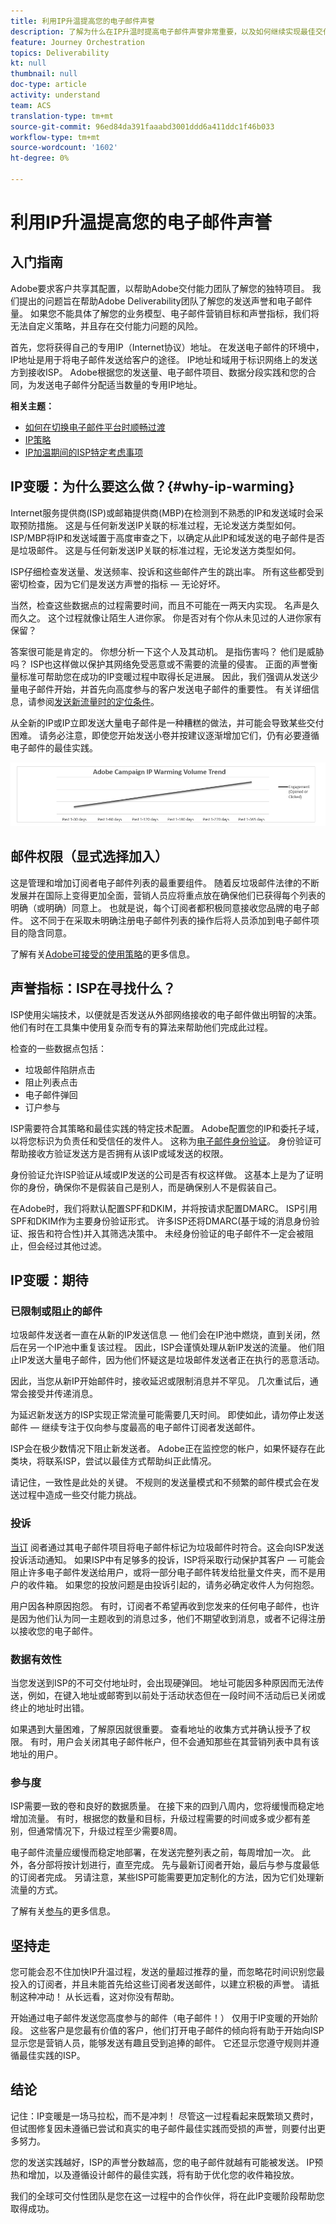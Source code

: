 ```yaml
---
title: 利用IP升温提高您的电子邮件声誉
description: 了解为什么在IP升温时提高电子邮件声誉非常重要，以及如何继续实现最佳交付能力。
feature: Journey Orchestration
topics: Deliverability
kt: null
thumbnail: null
doc-type: article
activity: understand
team: ACS
translation-type: tm+mt
source-git-commit: 96ed84da391faaabd3001ddd6a411ddc1f46b033
workflow-type: tm+mt
source-wordcount: '1602'
ht-degree: 0%

---
```



# 利用IP升温提高您的电子邮件声誉

<!--Increase your email reputation with IP warming

## IP Warming overview

In the Adobe Deliverability Consulting and Deliverability Operations teams, we have a vested interest in helping new Campaign customers be as successful as possible as they embark on the route of an IP warming process. If you’ve never been a part of such a project, you may have a lot of questions about it. Let’s get down to the details!-->

## 入门指南

Adobe要求客户共享其配置，以帮助Adobe交付能力团队了解您的独特项目。 我们提出的问题旨在帮助Adobe Deliverability团队了解您的发送声誉和电子邮件量。 如果您不能具体了解您的业务模型、电子邮件营销目标和声誉指标，我们将无法自定义策略，并且存在交付能力问题的风险。

首先，您将获得自己的专用IP（Internet协议）地址。 在发送电子邮件的环境中，IP地址是用于将电子邮件发送给客户的途径。 IP地址和域用于标识网络上的发送方到接收ISP。 Adobe根据您的发送量、电子邮件项目、数据分段实践和您的合同，为发送电子邮件分配适当数量的专用IP地址。

**相关主题：**
* [如何在切换电子邮件平台时顺畅过渡](../../help/transition-process/switching-email-platforms.md)
* [IP策略](../../help/transition-process/infrastructure.md#ip-strategy)
* [IP加温期间的ISP特定考虑事项](../../help/transition-process/isp-specific-considerations-during-ip-warming.md)

## IP变暖：为什么要这么做？{#why-ip-warming}

Internet服务提供商(ISP)或邮箱提供商(MBP)在检测到不熟悉的IP和发送域时会采取预防措施。 这是与任何新发送IP关联的标准过程，无论发送方类型如何。 ISP/MBP将IP和发送域置于高度审查之下，以确定从此IP和域发送的电子邮件是否是垃圾邮件。  这是与任何新发送IP关联的标准过程，无论发送方类型如何。

ISP仔细检查发送量、发送频率、投诉和这些邮件产生的跳出率。 所有这些都受到密切检查，因为它们是发送方声誉的指标 — 无论好坏。

当然，检查这些数据点的过程需要时间，而且不可能在一两天内实现。 名声是久而久之。 这个过程就像让陌生人进你家。 你是否对有个你从未见过的人进你家有保留？

答案很可能是肯定的。 你想分析一下这个人及其动机。 是指伤害吗？ 他们是威胁吗？ ISP也这样做以保护其网络免受恶意或不需要的流量的侵害。 正面的声誉衡量标准可帮助您在成功的IP变暖过程中取得长足进展。 因此，我们强调从发送少量电子邮件开始，并首先向高度参与的客户发送电子邮件的重要性。 有关详细信息，请参阅[发送新流量时的定位条件](/help/transition-process/targeting-criteria.md)。

从全新的IP或IP立即发送大量电子邮件是一种糟糕的做法，并可能会导致某些交付困难。 请务必注意，即使您开始发送小卷并按建议逐渐增加它们，仍有必要遵循电子邮件的最佳实践。

![](../../help/assets/ip-warming-volume-trend.png)

## 邮件权限（显式选择加入）

这是管理和增加订阅者电子邮件列表的最重要组件。 随着反垃圾邮件法律的不断发展并在国际上变得更加全面，营销人员应将重点放在确保他们已获得每个列表的明确（或明确）同意上。 也就是说，每个订阅者都积极同意接收您品牌的电子邮件。 这不同于在采取未明确注册电子邮件列表的操作后将人员添加到电子邮件项目的隐含同意。

了解有关[Adobe可接受的使用策略](https://www.adobe.com/legal/terms/aup.html)的更多信息。

## 声誉指标：ISP在寻找什么？

ISP使用尖端技术，以便就是否发送从外部网络接收的电子邮件做出明智的决策。 他们有时在工具集中使用复杂而专有的算法来帮助他们完成此过程。

检查的一些数据点包括：

* 垃圾邮件陷阱点击
* 阻止列表点击
* 电子邮件弹回
* 订户参与

ISP需要符合其策略和最佳实践的特定技术配置。 Adobe配置您的IP和委托子域，以将您标识为负责任和受信任的发件人。 这称为[电子邮件身份验证](/help/transition-process/infrastructure.md#authentication)。 身份验证可帮助接收方验证发送方是否拥有从该IP或域发送的权限。

身份验证允许ISP验证从域或IP发送的公司是否有权这样做。 这基本上是为了证明你的身份，确保你不是假装自己是别人，而是确保别人不是假装自己。

在Adobe时，我们将默认配置SPF和DKIM，并将按请求配置DMARC。 ISP引用SPF和DKIM作为主要身份验证形式。 许多ISP还将DMARC(基于域的消息身份验证、报告和符合性)并入其筛选决策中。 未经身份验证的电子邮件不一定会被阻止，但会经过其他过滤。

## IP变暖：期待

### 已限制或阻止的邮件

垃圾邮件发送者一直在从新的IP发送信息 — 他们会在IP池中燃烧，直到关闭，然后在另一个IP池中重复该过程。 因此，ISP会谨慎处理从新IP发送的流量。 他们阻止IP发送大量电子邮件，因为他们怀疑这是垃圾邮件发送者正在执行的恶意活动。

因此，当您从新IP开始邮件时，接收延迟或限制消息并不罕见。 几次重试后，通常会接受并传递消息。

为延迟新发送方的ISP实现正常流量可能需要几天时间。 即使如此，请勿停止发送邮件 — 继续专注于仅向参与度最高的电子邮件订阅者发送邮件。

ISP会在极少数情况下阻止新发送者。 Adobe正在监控您的帐户，如果怀疑存在此类块，将联系ISP，尝试以最佳方式帮助纠正此情况。

请记住，一致性是此处的关键。 不规则的发送量模式和不频繁的邮件模式会在发送过程中造成一些交付能力挑战。

### 投诉

[当订](/help/metrics/complaints.md) 阅者通过其电子邮件项目将电子邮件标记为垃圾邮件时符合。这会向ISP发送投诉活动通知。 如果ISP中有足够多的投诉，ISP将采取行动保护其客户 — 可能会阻止许多电子邮件发送给用户，或将一部分电子邮件转发给批量文件夹，而不是用户的收件箱。 如果您的投放问题是由投诉引起的，请务必确定收件人为何抱怨。

用户因各种原因抱怨。 有时，订阅者不希望再收到您发来的任何电子邮件，也许是因为他们认为同一主题收到的消息过多，他们不期望收到消息，或者不记得注册以接收您的电子邮件。

### 数据有效性

当您发送到ISP的不可交付地址时，会出现硬弹回。 地址可能因多种原因而无法传送，例如，在键入地址或邮寄到以前处于活动状态但在一段时间不活动后已关闭或终止的地址时出错。

如果遇到大量困难，了解原因就很重要。 查看地址的收集方式并确认授予了权限。 有时，用户会关闭其电子邮件帐户，但不会通知那些在其营销列表中具有该地址的用户。

### 参与度

ISP需要一致的卷和良好的数据质量。 在接下来的四到八周内，您将缓慢而稳定地增加流量。 有时，根据您的数量和目标，升级过程需要的时间或多或少都有差别，但通常情况下，升级过程至少需要8周。

电子邮件流量应缓慢而稳定地部署，在发送完整列表之前，每周增加一次。 此外，各分部将按计划进行，直至完成。 先与最新订阅者开始，最后与参与度最低的订阅者完成。 另请注意，某些ISP可能需要更加定制化的方法，因为它们处理新流量的方式。

了解有关[参与](/help/engagement.md)的更多信息。

## 坚持走

您可能会忍不住加快IP升温过程，发送的量超过推荐的量，而忽略花时间识别您最投入的订阅者，并且未能首先给这些订阅者发送邮件，以建立积极的声誉。 请抵制这种冲动！ 从长远看，这对你没有帮助。

开始通过电子邮件发送您高度参与的邮件（电子邮件！） 仅用于IP变暖的开始阶段。 这些客户是您最有价值的客户，他们打开电子邮件的倾向将有助于开始向ISP显示您是营销人员，能够发送有趣且受到追捧的邮件。 它还显示您遵守规则并遵循最佳实践的ISP。

## 结论

记住：IP变暖是一场马拉松，而不是冲刺！  尽管这一过程看起来既繁琐又费时，但试图修复因未遵循已尝试和真实的电子邮件最佳实践而受损的声誉，则要付出更多努力。

您的发送实践越好，ISP的声誉分数越高，您的电子邮件就越有可能被发送。 IP预热和增加，以及遵循设计邮件的最佳实践，将有助于优化您的收件箱投放。

我们的全球可交付性团队是您在这一过程中的合作伙伴，将在此IP变暖阶段帮助您取得成功。
